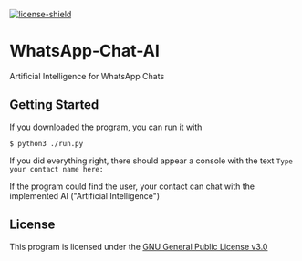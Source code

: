 [license-shield]: https://img.shields.io/badge/License-GPL3.0-green.svg
[license]: https://github.com/MauricePascal/WhatsApp-Chat-AI/tree/main/LICENSE

[ ![license-shield][] ][license]
# WhatsApp-Chat-AI
Artificial Intelligence for WhatsApp Chats

## Getting Started
If you downloaded the program, you can run it with
```
$ python3 ./run.py
```
If you did everything right, there should appear a console with the text ```Type your contact name here: ```

If the program could find the user, your contact can chat with the implemented AI ("Artificial Intelligence")

## License
This program is licensed under the [GNU General Public License v3.0]([license])
